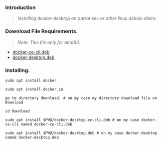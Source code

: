 ### Introduction
> *Installing docker-desktop on parrot sec or other linux debian distro.*

### Download File Requirements.
> *Note: This file only for amd64.*

- [docker-ce-cli.deb](https://download.docker.com/linux/debian/dists/bullseye/pool/stable/amd64/docker-ce-cli_23.0.1-1~debian.11~bullseye_amd64.deb)
- [docker-desktop.deb](https://desktop.docker.com/linux/main/amd64/docker-desktop-4.17.0-amd64.deb?utm_source=docker&utm_medium=webreferral&utm_campaign=docs-driven-download-linux-amd64)

### Installing.
```
sudo apt install docker

sudo apt install docker.io

go to directory download. # on my case my directory download file on Download

cd Download

sudo apt install $PWD/docker-desktop-ce-cli.deb # on my case docker-ce-cli named docker-ce-cli.deb

sudo apt install $PWD/docker-desktop.deb # on my case docker-desktop named docker-desktop.deb 
```

